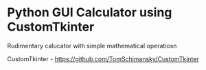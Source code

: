 # Python GUI Calculator using CustomTkinter

Rudimentary calucator with simple mathematical operatiosn

CustomTkinter - https://github.com/TomSchimansky/CustomTkinter
